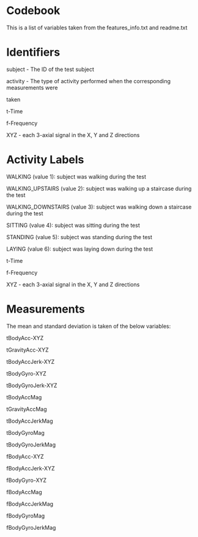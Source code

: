 # Codebook

This is a list of variables taken from the features_info.txt and readme.txt

# Identifiers 
subject - The ID of the test subject

activity - The type of activity performed when the corresponding measurements were 

taken

t-Time

f-Frequency

XYZ - each 3-axial signal in the X, Y and Z directions

# Activity Labels

WALKING (value 1): subject was walking during the test 

WALKING_UPSTAIRS (value 2): subject was walking up a staircase during the test

WALKING_DOWNSTAIRS (value 3): subject was walking down a staircase during the test

SITTING (value 4): subject was sitting during the test

STANDING (value 5): subject was standing during the test

LAYING (value 6): subject was laying down during the test

t-Time

f-Frequency

XYZ - each 3-axial signal in the X, Y and Z directions

# Measurements

The mean and standard deviation is taken of the below variables:

tBodyAcc-XYZ

tGravityAcc-XYZ

tBodyAccJerk-XYZ

tBodyGyro-XYZ

tBodyGyroJerk-XYZ

tBodyAccMag

tGravityAccMag

tBodyAccJerkMag

tBodyGyroMag

tBodyGyroJerkMag

fBodyAcc-XYZ

fBodyAccJerk-XYZ

fBodyGyro-XYZ

fBodyAccMag

fBodyAccJerkMag

fBodyGyroMag

fBodyGyroJerkMag
